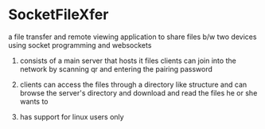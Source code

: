 # SocketFileXfer
a file transfer and remote viewing application to share files b/w two devices using socket programming
and websockets

1. consists of a main server that hosts it files clients can join into the network
by scanning qr and entering the pairing password

2. clients can access the files through a directory like structure and can browse the server's 
directory and download and read the files he or she wants to

3. has support for linux users only

